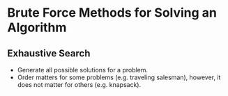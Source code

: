 # Brute Force Methods for Solving an Algorithm
## Exhaustive Search
- Generate all possible solutions for a problem.
- Order matters for some problems (e.g. traveling salesman), however, it does not matter for others (e.g. knapsack).
